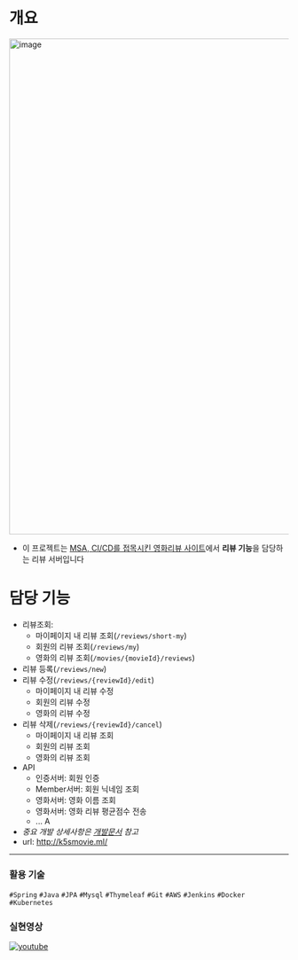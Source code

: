 # 개요  
<img width="895" alt="image" src="https://user-images.githubusercontent.com/46098949/168469922-b1528ae7-249a-4bdd-8bde-369f9222a3eb.png">

- 이 프로젝트는 [MSA, CI/CD를 접목시킨 영화리뷰 사이트](https://github.com/K5S-TEAM)에서 **리뷰 기능**을 담당하는 리뷰 서버입니다

# 담당 기능
- 리뷰조회:
  - 마이페이지 내 리뷰 조회(`/reviews/short-my`)
  - 회원의 리뷰 조회(`/reviews/my`)
  - 영화의 리뷰 조회(`/movies/{movieId}/reviews`)
- 리뷰 등록(`/reviews/new`)
- 리뷰 수정(`/reviews/{reviewId}/edit`)
  - 마이페이지 내 리뷰 수정
  - 회원의 리뷰 수정
  - 영화의 리뷰 수정
- 리뷰 삭제(`/reviews/{reviewId}/cancel`)
  - 마이페이지 내 리뷰 조회
  - 회원의 리뷰 조회
  - 영화의 리뷰 조회
- API
  - 인증서버: 회원 인증
  - Member서버: 회원 닉네임 조회
  - 영화서버: 영화 이름 조회
  - 영화서버: 영화 리뷰 평균점수 전송
  - ...
A
- *중요 개발 상세사항은 [개발문서](https://github.com/K5S-TEAM/HotMovie/wiki) 참고*  
- url: http://k5smovie.ml/

---
### 활용 기술
`#Spring` `#Java` `#JPA` `#Mysql` `#Thymeleaf` `#Git` `#AWS` `#Jenkins` `#Docker` `#Kubernetes`

### 실현영상
  [![youtube](http://img.youtube.com/vi/Xyd8f97MVls/0.jpg)](https://youtu.be/Xyd8f97MVls?t=0s) 



